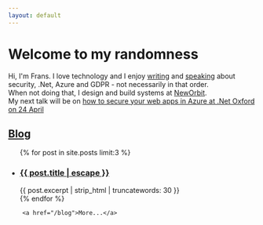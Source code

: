 ```yaml
---
layout: default
---
```

<h1 class="page-heading">Welcome to my randomness</h1>
<p>
Hi, I'm Frans.
I love technology and I enjoy <a href="/blog/">writing</a> and <a href="/talks/">speaking</a> about security, .Net, Azure and GDPR - not necessarily in that order. <br>
When not doing that, I design and build systems at <a href="https://neworbit.co.uk">NewOrbit</a>.<br>
My next talk will be on <a href="https://www.meetup.com/dotnetoxford/events/247607774/">how to secure your web apps in Azure at .Net Oxford on 24 April</a>
</p>

<div class="homebox">
    <h2><a href="/blog/">Blog</a></h2>
        <ul class="post-list">
            {% for post in site.posts limit:3 %}
            <li>
                <h3>
                    <a href="{{ post.url | relative_url }}">
                        {{ post.title | escape }}
                    </a>
                </h3>
                <div class="excerpt">
                    {{ post.excerpt | strip_html | truncatewords: 30 }}
                </div>
            </li>
            {% endfor %}
        </ul>

        <a href="/blog">More...</a>
</div>

